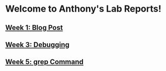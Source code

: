 # Welcome to Anthony's Lab Reports!
## [Week 1: Blog Post](week1.html)
## [Week 3: Debugging](week3.html)
## [Week 5: grep Command](week5.html)
